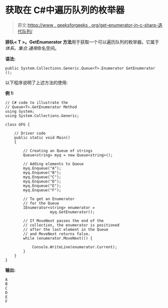 # 获取在 C#中遍历队列的枚举器

> 原文:[https://www . geeksforgeeks . org/get-enumerator-in-c-sharp-迭代队列/](https://www.geeksforgeeks.org/getting-enumerator-that-iterates-through-the-queue-in-c-sharp/)

**排队< T >。GetEnumerator 方法**用于获取一个可以遍历队列的枚举器。它属于*体系。集合.通用*命名空间。

**语法:**

```
public System.Collections.Generic.Queue<T>.Enumerator GetEnumerator ();
```

以下程序说明了上述方法的使用:

**例 1:**

```
// C# code to illustrate the
// Queue<T>.GetEnumerator Method
using System;
using System.Collections.Generic;

class GFG {

    // Driver code
    public static void Main()
    {

        // Creating an Queue of strings
        Queue<string> myq = new Queue<string>();

        // Adding elements to Queue
        myq.Enqueue("A");
        myq.Enqueue("B");
        myq.Enqueue("C");
        myq.Enqueue("D");
        myq.Enqueue("E");
        myq.Enqueue("F");

        // To get an Enumerator
        // for the Queue
        IEnumerator<string> enumerator = 
                    myq.GetEnumerator();

        // If MoveNext passes the end of the
        // collection, the enumerator is positioned
        // after the last element in the Queue
        // and MoveNext returns false.
        while (enumerator.MoveNext()) {

            Console.WriteLine(enumerator.Current);
        }
    }
}
```

**输出:**

```
A
B
C
D
E
F

```